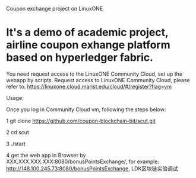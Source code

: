 Coupon exchange project on LinuxONE

# It's a demo of academic project, airline coupon exhange platform based on hyperledger fabric.
You need request access to the LinuxONE Community Cloud, set up the webapp by scripts. Request access to LinuxONE Community Cloud, please refer to: https://linuxone.cloud.marist.edu/cloud/#/register?flag=vm


Usage:

Once you log in Community Cloud vm, following the steps below:

1 git clone https://github.com/coupon-blockchain-bit/scut.git

2 cd scut

3 ./start

4 get the web app in Browser by XXX.XXX.XXX.XXX:8080/bonusPointsExchange/, for example: http://148.100.245.73:8080/bonusPointsExchange,
LDK区块链实验调试

